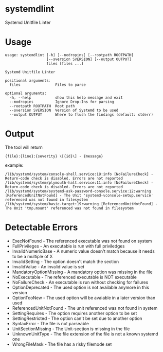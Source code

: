 # systemdlint
Systemd Unitfile Linter

# Usage
```
usage: systemdlint [-h] [--nodropins] [--rootpath ROOTPATH]
                   [--sversion SVERSION] [--output OUTPUT]
                   files [files ...]

Systemd Unitfile Linter

positional arguments:
  files                Files to parse

optional arguments:
  -h, --help           show this help message and exit
  --nodropins          Ignore Drop-Ins for parsing
  --rootpath ROOTPATH  Root path
  --sversion SVERSION  Version of Systemd to be used
  --output OUTPUT      Where to flush the findings (default: stderr)
```

# Output

The tool will return 

    {file}:{line}:{severity} \[{id}\] - {message}

example:
```
/lib/systemd/system/console-shell.service:18:info [NoFailureCheck] - Return-code check is disabled. Errors are not reported
/lib/systemd/system/plymouth-halt.service:11:info [NoFailureCheck] - Return-code check is disabled. Errors are not reported
/lib/systemd/system/systemd-ask-password-console.service:12:warning [ReferencedUnitNotFound] - The Unit 'systemd-vconsole-setup.service' referenced was not found in filesystem
/lib/systemd/system/basic.target:19:warning [ReferencedUnitNotFound] - The Unit 'tmp.mount' referenced was not found in filesystem
```

# Detectable Errors

 * ExecNotFound - The referenced executable was not found on system
 * FullPrivileges - An executable is run with full priviledges
 * InvalidNumericBase - A numeric value doesn't match because it needs to be a multiple of X
 * InvalidSetting - The option doesn't match the section
 * InvalidValue - An invalid value is set
 * MandatoryOptionMissing - A mandatory option was missing in the file
 * NoExecutable - The referenced executable is NOT executable
 * NoFailureCheck - An executable is run without checking for failures 
 * OptionDeprecated - The used option is not available anymore in this version
 * OptionTooNew - The used option will be avaiable in a later version than used
 * ReferencedUnitNotFound - The unit referenced was not found in system
 * SettingRequires - The option requires another option to be set
 * SettingRestricted - The option can't be set due to another option
 * SyntaxError - The file is not parseable 
 * UnitSectionMissing - The Unit-section is missing in the file
 * UnknownUnitType - The file extension of the file is not a known systemd one
 * WrongFileMask - The file has a risky filemode set

